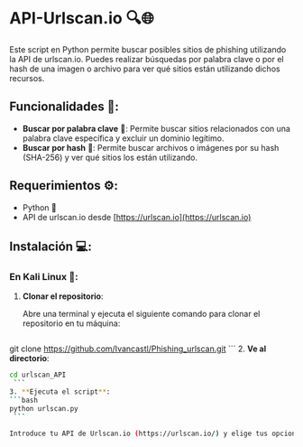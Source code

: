 # API-Urlscan.io 🔍🌐

Este script en Python permite buscar posibles sitios de phishing utilizando la API de urlscan.io. Puedes realizar búsquedas por palabra clave o por el hash de una imagen o archivo para ver qué sitios están utilizando dichos recursos.

## Funcionalidades 🚀:
- **Buscar por palabra clave** 🔑: Permite buscar sitios relacionados con una palabra clave específica y excluir un dominio legítimo.
- **Buscar por hash** 🔐: Permite buscar archivos o imágenes por su hash (SHA-256) y ver qué sitios los están utilizando.

## Requerimientos ⚙️:
- Python 🐍
- API de urlscan.io desde [https://urlscan.io](https://urlscan.io)

## Instalación 💻:

### En Kali Linux 🐧:

1. **Clonar el repositorio**:

   Abre una terminal y ejecuta el siguiente comando para clonar el repositorio en tu máquina:

   ```bash
  git clone https://github.com/Ivancastl/Phishing_urlscan.git
    ```
2. **Ve al directorio**:
   ```bash
   cd urlscan_API
    ```
3. **Ejecuta el script**:
   ```bash
   python urlscan.py
    ```

Introduce tu API de Urlscan.io (https://urlscan.io/) y elige tus opciones.
